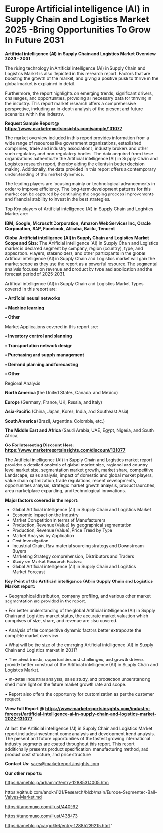  # Europe Artificial intelligence (AI) in Supply Chain and Logistics Market 2025 -Bring Opportunities To Grow In Future 2031

<Strong> Artificial intelligence (AI) in Supply Chain and Logistics Market Overview 2025 - 2031</strong>

The rising technology in Artificial intelligence (AI) in Supply Chain and Logistics Market is also depicted in this research report. Factors that are boosting the growth of the market, and giving a positive push to thrive in the global market is explained in detail.

Furthermore, the report highlights on emerging trends, significant drivers, challenges, and opportunities, providing all necessary data for thriving in the industry. This report market research offers a comprehensive perspective, including an in-depth analysis of the present and future scenarios within the industry.

<strong>Request Sample Report @ <a href=https://www.marketreportsinsights.com/sample/131077>https://www.marketreportsinsights.com/sample/131077</a></strong>

The market overview included in this report provides information from a wide range of resources like government organizations, established companies, trade and industry associations, industry brokers and other such regulatory and non-regulatory bodies. The data acquired from these organizations authenticate the Artificial intelligence (AI) in Supply Chain and Logistics research report, thereby aiding the clients in better decision making. Additionally, the data provided in this report offers a contemporary understanding of the market dynamics.

The leading players are focusing mainly on technological advancements in order to improve efficiency. The long-term development patterns for this market can be captured by continuing the ongoing process improvements and financial stability to invest in the best strategies.

Top Key players of Artificial intelligence (AI) in Supply Chain and Logistics Market are:

<strong>IBM, Google, Microsoft Corporation, Amazon Web Services Inc, Oracle Corporation, SAP, Facebook, Alibaba, Baidu, Tencent</strong>

<strong><b>Global Artificial intelligence (AI) in Supply Chain and Logistics Market Scope and Size:</b></strong>
The Artificial intelligence (AI) in Supply Chain and Logistics market is declared segment by company, region (country), type, and application. Players, stakeholders, and other participants in the global Artificial intelligence (AI) in Supply Chain and Logistics market will gain the market scope as they use the report as a powerful resource. The segmental analysis focuses on revenue and product by type and application and the forecast period of 2025-2031.

Artificial intelligence (AI) in Supply Chain and Logistics Market Types covered in this report are:

<strong>• Arti?cial neural networks

• Machine learning

• Other</strong>

Market Applications covered in this report are:

<strong>• Inventory control and planning

• Transportation network design

• Purchasing and supply management

• Demand planning and forecasting

• Other</strong> 

Regional Analysis

<strong>North America</strong> (the United States, Canada, and Mexico)

<strong>Europe</strong> (Germany, France, UK, Russia, and Italy)

<strong>Asia-Pacific</strong> (China, Japan, Korea, India, and Southeast Asia)

<strong>South America</strong> (Brazil, Argentina, Colombia, etc.)

<strong>The Middle East and Africa</strong> (Saudi Arabia, UAE, Egypt, Nigeria, and South Africa)

<strong>Go For Interesting Discount Here: <a href=https://www.marketreportsinsights.com/discount/131077>https://www.marketreportsinsights.com/discount/131077</a></strong>

The Artificial intelligence (AI) in Supply Chain and Logistics market report provides a detailed analysis of global market size, regional and country-level market size, segmentation market growth, market share, competitive Landscape, sales analysis, impact of domestic and global market players, value chain optimization, trade regulations, recent developments, opportunities analysis, strategic market growth analysis, product launches, area marketplace expanding, and technological innovations.

<strong><b>Major factors covered in the report:</b></strong>
<ul>
  <li>Global Artificial intelligence (AI) in Supply Chain and Logistics Market </li>
  <li>Economic Impact on the Industry</li>
  <li>Market Competition in terms of Manufacturers</li>
  <li>Production, Revenue (Value) by geographical segmentation</li>
  <li>Production, Revenue (Value), Price Trend by Type</li>
  <li>Market Analysis by Application</li>
  <li>Cost Investigation</li>
  <li>Industrial Chain, Raw material sourcing strategy and Downstream Buyers</li>
  <li>Marketing Strategy comprehension, Distributors and Traders</li>
  <li>Study on Market Research Factors</li>
  <li>Global Artificial intelligence (AI) in Supply Chain and Logistics Market Forecast</li>
</ul>

<strong><b>Key Point of the Artificial intelligence (AI) in Supply Chain and Logistics Market report:</b></strong>

• Geographical distribution, company profiling, and various other market segmentation are provided in the report.

• For better understanding of the global Artificial intelligence (AI) in Supply Chain and Logistics market status, the accurate market valuation which comprises of size, share, and revenue are also covered.

• Analysis of the competitive dynamic factors better extrapolate the complete market overview

• What will be the size of the emerging Artificial intelligence (AI) in Supply Chain and Logistics market in 2031?

• The latest trends, opportunities and challenges, and growth drivers provide better construal of the Artificial intelligence (AI) in Supply Chain and Logistics Market.

• In-detail industrial analysis, sales study, and production understanding shed more light on the future market growth rate and scope.

• Report also offers the opportunity for customization as per the customer request.

<strong><b>View Full Report @ <a href=https://www.marketreportsinsights.com/industry-forecast/artificial-intelligence-ai-in-supply-chain-and-logistics-market-2022-131077>https://www.marketreportsinsights.com/industry-forecast/artificial-intelligence-ai-in-supply-chain-and-logistics-market-2022-131077</a></b></strong>


At last, the Artificial intelligence (AI) in Supply Chain and Logistics Market report includes investment come analysis and development trend analysis. The present and future opportunities of the fastest growing international industry segments are coated throughout this report. This report additionally presents product specification, manufacturing method, and product cost structure, and price structure.

<strong>Contact Us:</strong>
sales@marketreportsinsights.com

<strong>Our other reports:</strong>

<a href=https://ameblo.jp/arhamm1/entry-12885314005.html>https://ameblo.jp/arhamm1/entry-12885314005.html</a>

<a href=https://github.com/anokhi121/Research/blob/main/Europe-Segmented-Ball-Valves-Market.md>https://github.com/anokhi121/Research/blob/main/Europe-Segmented-Ball-Valves-Market.md</a>

<a href=https://tanomuno.com/illust/440992>https://tanomuno.com/illust/440992</a>

<a href=https://tanomuno.com/illust/438473>https://tanomuno.com/illust/438473</a>

<a href=https://ameblo.jp/cargo656/entry-12885239215.html>https://ameblo.jp/cargo656/entry-12885239215.html</a>"

